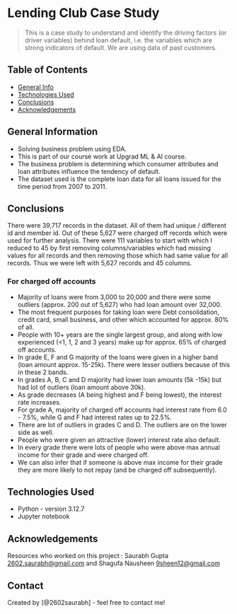 # Lending Club Case Study
> This is a case study to understand and identify the driving factors (or driver variables) behind loan default, i.e. the variables which are strong indicators of default. We are using data of past customers.


## Table of Contents
* [General Info](#general-information) 
* [Technologies Used](#technologies-used) 
* [Conclusions](#conclusions)
* [Acknowledgements](#acknowledgements)

<!-- You can include any other section that is pertinent to your problem -->

## General Information
- Solving business problem using EDA.
- This is part of our course work at Upgrad ML & AI course.
- The business problem is determining which consumer attributes and loan attributes influence the tendency of default.
- The dataset used is the complete loan data for all loans issued for the time period from 2007 to 2011.

<!-- You don't have to answer all the questions - just the ones relevant to your project. -->

## Conclusions
There were 39,717 records in the dataset. All of them had unique / different id and member id. Out of these 5,627 were charged off records which were used for further analysis. There were 111 variables to start with which I reduced to 45 by first removing columns/variables which had missing values for all records and then removing those which had same value for all records. Thus we were left with 5,627 records and 45 columns.
### For charged off accounts
- Majority of loans were from 3,000 to 20,000 and there were some outliers (approx. 200 out of 5,627) who had loan amount over 32,000.
- The most frequent purposes for taking loan were Debt consolidation, credit card, small business, and other which accounted for approx. 80% of all.
- People with 10+ years are the single largest group, and along with low experienced (<1, 1, 2 and 3 years) make up for approx. 65% of charged off accounts.
- In grade E, F and G majority of the loans were given in a higher band (loan amount approx. 15-25k). There were lesser outliers because of this in these 2 bands. 
- In grades A, B, C and D majority had lower loan amounts (5k -15k) but had lot of outliers (loan amount above 30k).
- As grade decreases (A being highest and F being lowest), the interest rate increases.
- For grade A, majority of charged off accounts had interest rate from 6.0 - 7.5%, while G and F had interest rates up to 22.5%. 
- There are lot of outliers in grades C and D. The outliers are on the lower side as well.
- People who were given an attractive (lower) interest rate also default.
- In every grade there were lots of people who were above max annual income for their grade and were charged off.
- We can also infer that if someone is above max income for their grade they are more likely to not repay (and be charged off subsequently).

<!-- You don't have to answer all the questions - just the ones relevant to your project. -->


## Technologies Used
- Python - version 3.12.7
- Jupyter notebook 

<!-- As the libraries versions keep on changing, it is recommended to mention the version of library used in this project -->

## Acknowledgements
Resources who worked on this project : Saurabh Gupta 2602.saurabh@gmail.com and Shagufa Nausheen 9sheen12@gmail.com



## Contact
Created by [@2602saurabh] - feel free to contact me!


<!-- Optional -->
<!-- ## License -->
<!-- This project is open source and available under the [... License](). -->

<!-- You don't have to include all sections - just the one's relevant to your project -->
